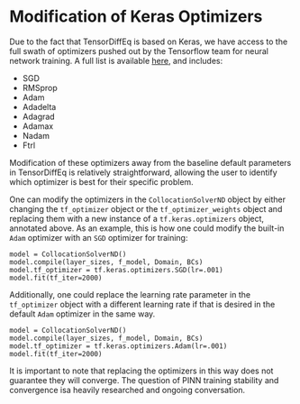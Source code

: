 # Modification of Keras Optimizers

Due to the fact that TensorDiffEq is based on Keras, we have access to the full swath of optimizers pushed out by the Tensorflow 
team for neural network training. A full list is available [here](https://keras.io/api/optimizers/), and includes:
- SGD
- RMSprop
- Adam
- Adadelta
- Adagrad
- Adamax
- Nadam
- Ftrl

Modification of these optimizers away from the baseline default parameters in TensorDiffEq is relatively straightforward, 
allowing the user to identify which optimizer is best for their specific problem. 

One can modify the optimizers in the `CollocationSolverND` object by either changing the 
`tf_optimizer` object or the `tf_optimizer_weights` object and replacing them with a new instance of 
a `tf.keras.optimizers` object, annotated above. As an example, this is how one could modify the built-in `Adam` optimizer with an 
`SGD` optimizer for training:

```{code} python
model = CollocationSolverND()
model.compile(layer_sizes, f_model, Domain, BCs)
model.tf_optimizer = tf.keras.optimizers.SGD(lr=.001)
model.fit(tf_iter=2000)
```

Additionally, one could replace the learning rate parameter in the `tf_optimizer` object with 
a different learning rate if that is desired in the default `Adam` optimizer in the same way.

```{code} python
model = CollocationSolverND()
model.compile(layer_sizes, f_model, Domain, BCs)
model.tf_optimizer = tf.keras.optimizers.Adam(lr=.001)
model.fit(tf_iter=2000)
```

It is important to note that replacing the optimizers in this way does not guarantee they will converge. The question
of PINN training stability and convergence isa heavily researched and ongoing conversation. 
